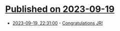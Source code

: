 # [Published on 2023-09-19](index.md)

* [2023-09-19, 22:31:00](https://soylentnews.org/breakingnews/article.pl?sid=23/09/19/1928222&from=rss) - [Congratulations JR!](https://soylentnews.org/breakingnews/article.pl?sid=23/09/19/1928222&from=rss)
